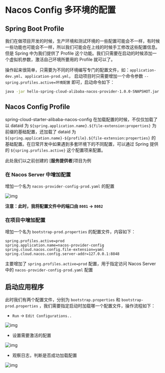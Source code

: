 # Nacos Config 多环境的配置

## Spring Boot Profile

我们在做项目开发的时候，生产环境和测试环境的一些配置可能会不一样，有时候一些功能也可能会不一样，所以我们可能会在上线的时候手工修改这些配置信息。但是 Spring 中为我们提供了 Profile 这个功能。我们只需要在启动的时候添加一个虚拟机参数，激活自己环境所要用的 Profile 就可以了。

操作起来很简单，只需要为不同的环境编写专门的配置文件，如：`application-dev.yml`、`application-prod.yml`， 启动项目时只需要增加一个命令参数 `--spring.profiles.active=环境配置` 即可，启动命令如下：

```bash
java -jar hello-spring-cloud-alibaba-nacos-provider-1.0.0-SNAPSHOT.jar --spring.profiles.active=prod
```



## Nacos Config Profile

spring-cloud-starter-alibaba-nacos-config 在加载配置的时候，不仅仅加载了以 dataid 为 `${spring.application.name}.${file-extension:properties}` 为前缀的基础配置，还加载了 dataid 为 `${spring.application.name}-${profile}.${file-extension:properties}` 的基础配置。在日常开发中如果遇到多套环境下的不同配置，可以通过 Spring 提供的 `${spring.profiles.active}` 这个配置项来配置。

此处我们以之前创建的 [**服务提供者**]项目为例

### 在 Nacos Server 中增加配置

增加一个名为 `nacos-provider-config-prod.yaml` 的配置

![img](https://www.funtl.com/assets1/Lusifer_20190111041121.png)

**注意：此时，我将配置文件中的端口由 `8081` -> `8082`**

### 在项目中增加配置

增加一个名为 `bootstrap-prod.properties` 的配置文件，内容如下：

```properties
spring.profiles.active=prod
spring.application.name=nacos-provider-config
spring.cloud.nacos.config.file-extension=yaml
spring.cloud.nacos.config.server-addr=127.0.0.1:8848
```



主要增加了 `spring.profiles.active=prod` 配置，用于指定访问 Nacos Server 中的 `nacos-provider-config-prod.yaml` 配置



## 启动应用程序

此时我们有两个配置文件，分别为 `bootstrap.properties` 和 `bootstrap-prod.properties` ，我们需要指定启动时加载哪一个配置文件，操作流程如下：

- `Run` -> `Edit Configurations..`

![img](https://www.funtl.com/assets1/Lusifer_20190111043201.png)

- 设置需要激活的配置

![img](https://www.funtl.com/assets1/Lusifer_20190111043322.png)

- 观察日志，判断是否成功加载配置

![img](https://www.funtl.com/assets1/Lusifer_20190111043538.png)